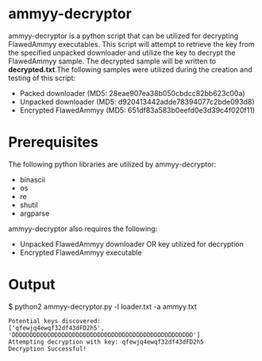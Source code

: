 # ammyy-decryptor
ammyy-decryptor is a python script that can be utilized for decrypting FlawedAmmyy executables. This script will attempt to retrieve the key from the specified unpacked downloader and utilize the key to decrypt the FlawedAmmyy sample. The decrypted sample will be written to <b>decrypted.txt</b>.The following samples were utilized during the creation and testing of this script:
- Packed downloader (MD5: 28eae907ea38b050cbdcc82bb623c00a)
- Unpacked downloader (MD5: d920413442adde78394077c2bde093d8)
- Encrypted FlawedAmmyy (MD5: 651df83a583b0eefd0e3d39c4f020f11)

# Prerequisites
The following python libraries are utilized by ammyy-decryptor:
- binascii
- os
- re
- shutil
- argparse

ammyy-decryptor also requires the following:
- Unpacked FlawedAmmyy downloader OR key utilized for decryption
- Encrypted FlawedAmmyy executable

# Output
$ python2 ammyy-decryptor.py -l loader.txt -a ammyy.txt 
```
Potential keys discovered:
['qfewjq4ewqf32df43dFD2h5', 'DDDDDDDDDDDDDDDDDDDDDDDDDDDDDDDDDDDDDDDDDDDDDDDDDDD']
Attempting decryption with key: qfewjq4ewqf32df43dFD2h5
Decryption Successful!
```
